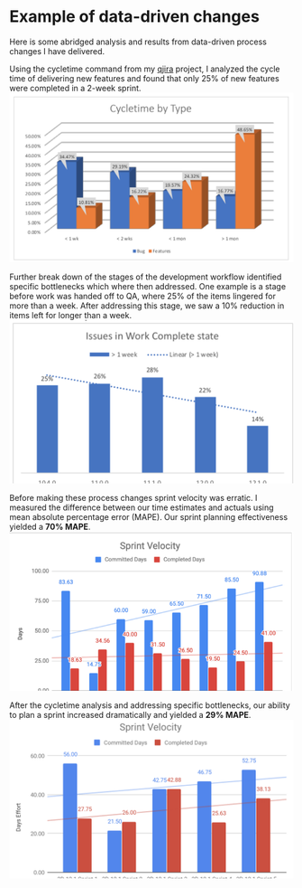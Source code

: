 # Example of data-driven changes

Here is some abridged analysis and results from data-driven process changes I have delivered.

Using the cycletime command from my [qjira](https://github.com/aahamlin/jira_reporting_scripts) project, I analyzed the cycle time of delivering new features and found that only 25% of new features were completed in a 2-week sprint. 
![Cycle time analysis](/files/cycletime.png)

Further break down of the stages of the development workflow identified specific bottlenecks which where then addressed. One example is a stage before work was handed off to QA, where 25% of the items lingered for more than a week. After addressing this stage, we saw a 10% reduction in items left for longer than a week.
![Work complete times](/files/workcomplete.png)

Before making these process changes sprint velocity was erratic. I measured the difference between our time estimates and actuals using mean absolute percentage error (MAPE). Our sprint planning effectiveness yielded a **70% MAPE**. 
![Velocity before changes](/files/velocity-v1200.png)

After the cycletime analysis and addressing specific bottlenecks, our ability to plan a sprint increased dramatically and yielded a **29% MAPE**.
![Velocity after changes](/files/velocity-v1210.png)
